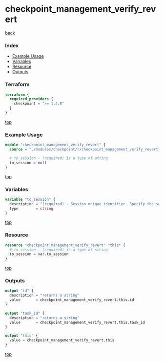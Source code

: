 # checkpoint_management_verify_revert

[back](../checkpoint.md)

### Index

- [Example Usage](#example-usage)
- [Variables](#variables)
- [Resource](#resource)
- [Outputs](#outputs)

### Terraform

```terraform
terraform {
  required_providers {
    checkpoint = ">= 1.4.0"
  }
}
```

[top](#index)

### Example Usage

```terraform
module "checkpoint_management_verify_revert" {
  source = "./modules/checkpoint/r/checkpoint_management_verify_revert"

  # to_session - (required) is a type of string
  to_session = null
}
```

[top](#index)

### Variables

```terraform
variable "to_session" {
  description = "(required) - Session unique identifier. Specify the session you would like to verify a revert operation to."
  type        = string
}
```

[top](#index)

### Resource

```terraform
resource "checkpoint_management_verify_revert" "this" {
  # to_session - (required) is a type of string
  to_session = var.to_session
}
```

[top](#index)

### Outputs

```terraform
output "id" {
  description = "returns a string"
  value       = checkpoint_management_verify_revert.this.id
}

output "task_id" {
  description = "returns a string"
  value       = checkpoint_management_verify_revert.this.task_id
}

output "this" {
  value = checkpoint_management_verify_revert.this
}
```

[top](#index)